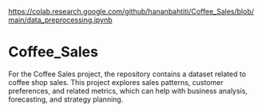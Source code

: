 https://colab.research.google.com/github/hananbahtiti/Coffee_Sales/blob/main/data_preprocessing.ipynb
# Coffee_Sales
For the Coffee Sales project, the repository contains a dataset related to coffee shop sales. This project  explores sales patterns, customer preferences, and related metrics, which can help with business analysis, forecasting, and strategy planning.
